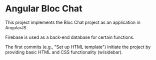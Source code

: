# Angular Bloc Chat
This project implements the Bloc Chat project as an application in AngularJS.

Firebase is used as a back-end database for certain functions.

The first commits (e.g., "Set up HTML template") initiate the project by providing basic HTML and CSS functionality (w/sidebar).
